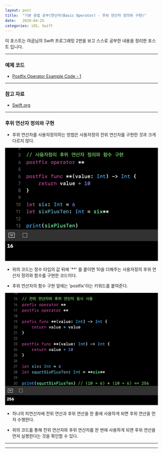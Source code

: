 ```yaml
---
layout: post
title:  "기본 문법 공부(연산자(Basic Operator) - 후위 연산자 정의와 구현)"
date:   2020-04-25
categories: iOS, Swift
---
```


이 포스트는 야곰님의 Swift 프로그래밍 2판을 보고 스스로 공부한 내용을 정리한 포스트 입니다.

- - -

### 예제 코드

- [Postfix Operator Example Code - 1](https://github.com/VincentGeranium/Swift-Study/tree/master/2020-04-25-PostfixOperatorExampleCode-1.playground)

- - -

### 참고 자료

- [Swift.org](https://docs.swift.org/swift-book/LanguageGuide/BasicOperators.html)

- - -

### 후위 연산자 정의와 구현

- 후위 연산자를 사용자정의하는 방법은 사용자정의 전위 연산자를 구현한 것과 크게 다르지 않다.

<img width="1058" alt="basicOperatorImage-5" src="https://github.com/VincentGeranium/VincentGeranium.github.io/blob/master/assets/img/basicOperatorImage-5.png?raw=true">

- 위의 코드는 정수 타입의 값 뒤에 '**' 를 붙이면 10을 더해주는 사용자정의 후위 연산자 정의와 함수를 구현한 코드이다.

- 후위 연산자의 함수 구현 앞에는 'postfix'라는 키워드를 붙여준다.

<img width="1058" alt="basicOperatorImage-6" src="https://github.com/VincentGeranium/VincentGeranium.github.io/blob/master/assets/img/basicOperatorImage-6.png?raw=true">

- 하나의 피연산자에 전위 연산과 후위 연산을 한 줄에 사용하게 되면 후위 연산을 먼저 수행한다.

- 위의 코드를 통해 전위 연산자와 후위 연산자를 한 번에 사용하게 되면 후위 연산을 먼저 실행한다는 것을 확인할 수 있다.

- - -
- - -